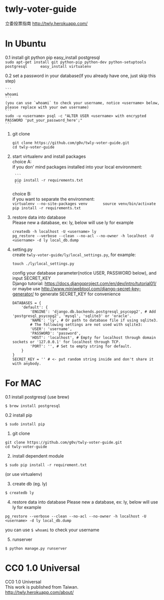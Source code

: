 twly-voter-guide
================

立委投票指南 http://twly.herokuapp.com/     

In Ubuntu
=================
0.1 install git python pip easy_install postgresql         
    ```
    sudo apt-get install git python-pip python-dev python-setuptools postgresql     
    easy_install virtualenv
    ```

0.2 set a password in your database(If you already have one, just skip this step) 

    ```
    whoami
    ```
    (you can use `whoami` to check your username, notice <username> below, please replace with your own username)
    ```
    sudo -u <username> psql -c "ALTER USER <username> with encrypted PASSWORD 'put_your_password_here';"
    ```

1. git clone
    ```
    git clone https://github.com/g0v/twly-voter-guide.git       
    cd twly-voter-guide
    ```

2. start virtualenv and install packages        
    choice A:       
        if you don' mind packages installed into your local environment:        

        ```
        pip install -r requirements.txt     
        ```
    choice B:       
        if you want to separate the environment:        
        ```
        virtualenv --no-site-packages venv      
        source venv/bin/activate        
        pip install -r requirements.txt     
        ```

3. restore data into database       
    Please new a database, ex: ly, below will use ly for example
    ```
    createdb -h localhost -U <username> ly
    pg_restore --verbose --clean --no-acl --no-owner -h localhost -U <username> -d ly local_db.dump
    ```

4. setting.py  
    create `twly-voter-guide/ly/local_settings.py`, for example:
    ```
    touch ./ly/local_settings.py
    ```
    config your database parameter(notice USER, PASSWORD below), and input SECRET_KEY              
    Django tutorial: https://docs.djangoproject.com/en/dev/intro/tutorial01/        
    or maybe use http://www.miniwebtool.com/django-secret-key-generator/ to generate SECRET_KEY for convenience				

    ```
    DATABASES = {
        'default': {
            'ENGINE': 'django.db.backends.postgresql_psycopg2', # Add 'postgresql_psycopg2', 'mysql', 'sqlite3' or 'oracle'.
            'NAME': 'ly', # Or path to database file if using sqlite3.
            # The following settings are not used with sqlite3:
            'USER': 'username',
            'PASSWORD': 'password',
            'HOST': 'localhost', # Empty for localhost through domain sockets or '127.0.0.1' for localhost through TCP.
            'PORT': '', # Set to empty string for default.
        }
    }
    SECRET_KEY = '' # <- put random string inside and don't share it with anybody.
    ```

For MAC
=================
0.1 install postgresql (use brew)
```
$ brew install postgresql
```
0.2 install pip
```
$ sudo install pip 
```


1. git clone
```
git clone https://github.com/g0v/twly-voter-guide.git       
cd twly-voter-guide
```
2. install dependent module
```
$ sudo pip install -r requirement.txt
```
(or use virtualenv)

3. create db (eg. ly)
```
$ createdb ly
```

4. restore data into database
Please new a database, ex: ly, below will use ly for example
```
pg_restore --verbose --clean --no-acl --no-owner -h localhost -U <username> -d ly local_db.dump
```
you can use `$ whoami` to check your username

5. runserver
```
$ python manage.py runserver
```

CC0 1.0 Universal
=================
CC0 1.0 Universal       
This work is published from Taiwan.     
http://twly.herokuapp.com/about/
